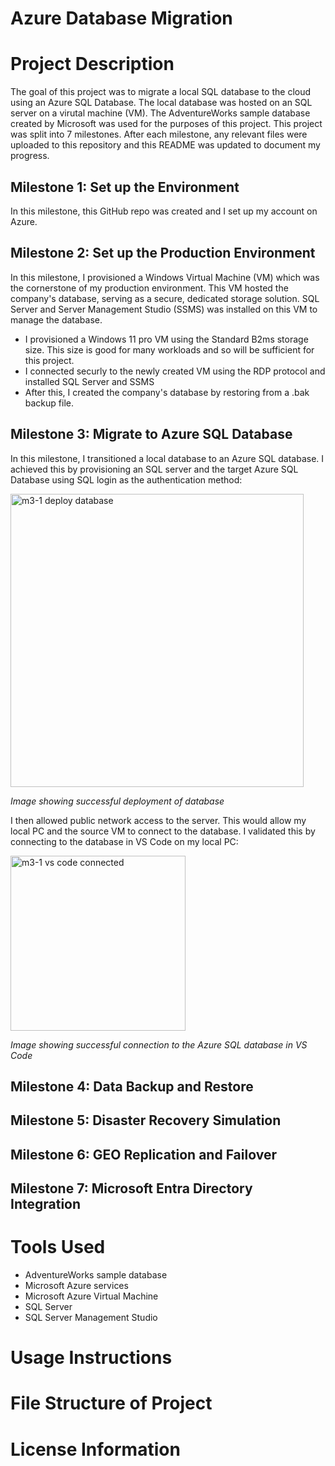 # Azure Database Migration

# Project Description
The goal of this project was to migrate a local SQL database to the cloud using an Azure SQL Database. The local database was hosted on an SQL server on a virutal machine (VM).
The AdventureWorks sample database created by Microsoft was used for the purposes of this project.
This project was split into 7 milestones. After each milestone, any relevant files were uploaded to this repository and this README was updated to document my progress.

## Milestone 1: Set up the Environment
In this milestone, this GitHub repo was created and I set up my account on Azure.

## Milestone 2: Set up the Production Environment
In this milestone, I provisioned a Windows Virtual Machine (VM) which was the cornerstone of my production environment. This VM hosted the company's database, serving as a secure, dedicated storage solution. SQL Server and Server Management Studio (SSMS) was installed on this VM to manage the database. 
- I provisioned a Windows 11 pro VM using the Standard B2ms storage size. This size is good for many workloads and so will be sufficient for this project.
- I connected securly to the newly created VM using the RDP protocol and installed SQL Server and SSMS
- After this, I created the company's database by restoring from a .bak backup file.

## Milestone 3: Migrate to Azure SQL Database
In this milestone, I transitioned a local database to an Azure SQL database. I achieved this by provisioning an SQL server and the target Azure SQL Database using SQL login as the authentication method:

<img width="469" alt="m3-1 deploy database" src="https://github.com/LHMak/azure-database-migration873/assets/147920042/65006a6d-44a5-4941-8cd3-cdeba8eaf4f8">

_Image showing successful deployment of database_

I then allowed public network access to the server. This would allow my local PC and the source VM to connect to the database. I validated this by connecting to the database in VS Code on my local PC:

<img width="280" alt="m3-1 vs code connected" src="https://github.com/LHMak/azure-database-migration873/assets/147920042/1018ae27-605c-4608-9763-a7e41aaba423">

_Image showing successful connection to the Azure SQL database in VS Code_

## Milestone 4: Data Backup and Restore

## Milestone 5: Disaster Recovery Simulation

## Milestone 6: GEO Replication and Failover

## Milestone 7: Microsoft Entra Directory Integration

# Tools Used
- AdventureWorks sample database
- Microsoft Azure services
- Microsoft Azure Virtual Machine
- SQL Server
- SQL Server Management Studio

# Usage Instructions

# File Structure of Project

# License Information
